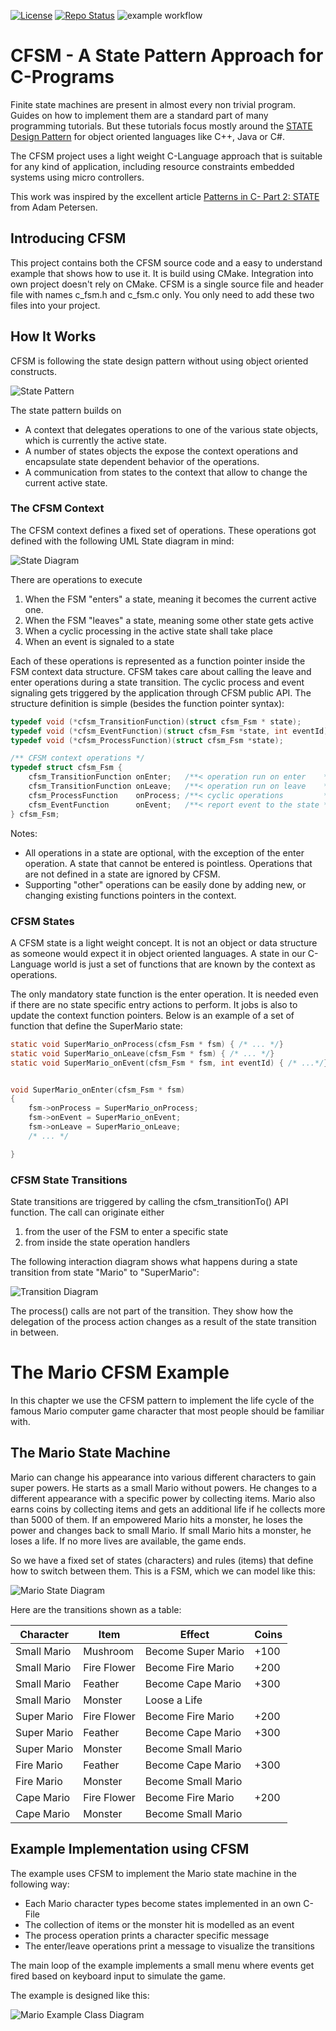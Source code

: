 [![License](https://img.shields.io/badge/license-MIT-blue.svg)](http://choosealicense.com/licenses/mit/)
[![Repo Status](https://www.repostatus.org/badges/latest/wip.svg)](https://www.repostatus.org/#wip)
![example workflow](https://github.com/nhjschulz/cfsm/actions/workflows/cmake-single-platform.yml/badge.svg)

# CFSM -  A State Pattern Approach for C-Programs

Finite state machines are present in almost every non trivial program.
Guides on how to implement them are a standard part of many programming
tutorials. But these tutorials focus mostly around the 
[STATE Design Pattern](https://en.wikipedia.org/wiki/State_pattern) 
for object oriented languages like C++, Java or C#.

The CFSM project uses a light weight C-Language approach that is suitable
for any kind of application, including resource constraints embedded 
systems using micro controllers.

This work was inspired by the excellent article
[Patterns in C- Part 2: STATE](https://www.adamtornhill.com/Patterns%20in%20C%202,%20STATE.pdf) from Adam Petersen.

## Introducing CFSM

This project contains both the CFSM source code and a easy to understand
example that shows how to use it. It is build using CMake. Integration into
own project doesn't rely on CMake. CFSM is a single source file and 
header file with names c_fsm.h and c_fsm.c only. You only need to add these
two files into your project.

## How It Works

CFSM is following the state design pattern without using object oriented
constructs.

![State Pattern](http://www.plantuml.com/plantuml/proxy?src=https://raw.githubusercontent.com/nhjschulz/cfsm/master/doc/cfsm_statepattern.puml)

The state pattern builds on 
* A context that delegates operations to one of the various state objects,
  which is currently the active state.
* A number of states objects the expose the context operations and 
  encapsulate state dependent behavior of the operations.
* A communication from states to the context that allow to change the current
  active state.

### The CFSM Context

The CFSM context defines a fixed set of operations. These operations got defined
with the following UML State diagram in mind: 

![State Diagram](http://www.plantuml.com/plantuml/proxy?src=https://raw.githubusercontent.com/nhjschulz/cfsm/master/doc/cfsm_context.puml)

There are operations to execute
   1) When the FSM "enters" a state, meaning it becomes the current active one.
   2) When the FSM "leaves" a state, meaning some other state gets active
   3) When a cyclic processing in the active state shall take place
   4) When an event is signaled to a state

Each of these operations is represented as a function pointer inside the FSM
context data structure. CFSM takes care about calling the leave and enter 
operations during a state transition. The cyclic process and event signaling
gets triggered by the application through CFSM public API. The structure
definition is simple (besides the function pointer syntax):

```C
typedef void (*cfsm_TransitionFunction)(struct cfsm_Fsm * state);
typedef void (*cfsm_EventFunction)(struct cfsm_Fsm *state, int eventId);
typedef void (*cfsm_ProcessFunction)(struct cfsm_Fsm *state);

/** CFSM context operations */
typedef struct cfsm_Fsm {
    cfsm_TransitionFunction onEnter;   /**< operation run on enter    */
    cfsm_TransitionFunction onLeave;   /**< operation run on leave    */
    cfsm_ProcessFunction    onProcess; /**< cyclic operations         */
    cfsm_EventFunction      onEvent;   /**< report event to the state */
} cfsm_Fsm;

```


Notes:
 * All operations in a state are optional, with the exception of the enter
   operation. A state that cannot be entered is pointless. 
   Operations that are not defined in a state are ignored by CFSM.
 * Supporting "other" operations can be easily done by adding new, or
   changing existing functions pointers in the context.

### CFSM States

A CFSM state is a light weight concept. It is not an object or data structure
as someone would expect it in object oriented languages. A state in our 
C-Language world is just a set of functions that are known by the context 
as operations.

The only mandatory state function is the enter operation. It is needed
even if there are no state specific entry actions to perform. It jobs is
also to update the context function pointers. Below is an example of a 
set of function that define the SuperMario state:

```C
static void SuperMario_onProcess(cfsm_Fsm * fsm) { /* ... */}
static void SuperMario_onLeave(cfsm_Fsm * fsm) { /* ... */}
static void SuperMario_onEvent(cfsm_Fsm * fsm, int eventId) { /* ...*/}


void SuperMario_onEnter(cfsm_Fsm * fsm)
{
    fsm->onProcess = SuperMario_onProcess;
    fsm->onEvent = SuperMario_onEvent;
    fsm->onLeave = SuperMario_onLeave;
    /* ... */

}
```

### CFSM State Transitions

State transitions are triggered by calling the cfsm_transitionTo()
API function. The call can originate either 

1) from the user of the FSM to enter a specific state
2) from inside the state operation handlers

The following interaction diagram shows what happens during a state
transition from state "Mario" to "SuperMario":

![Transition Diagram](http://www.plantuml.com/plantuml/proxy?src=https://raw.githubusercontent.com/nhjschulz/cfsm/master/doc/cfsm_transition.puml)

The process() calls are not part of the transition. They show how
the delegation of the process action changes as a result of the 
state transition in between.

# The Mario CFSM Example

In this chapter we use the CFSM pattern to implement the life cycle of the famous
Mario computer game character that most people should be familiar with.

## The Mario State Machine

Mario can change his appearance into various different characters to gain
super powers. He starts as a small Mario without powers. He changes
to a different appearance with a specific power by collecting items.
Mario also earns coins by collecting items and gets an additional life
if he collects more than 5000 of them.
If an empowered Mario hits a monster, he loses the power and changes
back to small Mario. If small Mario hits a monster, he loses a life. If 
no more lives are available, the game ends. 

So we have a fixed set of states (characters) and rules (items) that
define how to switch between them. This is a FSM, which we can model 
like this:

![Mario State Diagram](http://www.plantuml.com/plantuml/proxy?src=https://raw.githubusercontent.com/nhjschulz/cfsm/master/doc/mario_states.puml)

Here are the transitions shown as a table:

| Character  | Item       | Effect            | Coins |
|------------|------------|-------------------|-------|
|Small Mario |Mushroom    |Become Super Mario | +100  |
|Small Mario |Fire Flower |Become Fire Mario  | +200  |
|Small Mario |Feather     |Become Cape Mario  | +300  |
|Small Mario |Monster     |Loose a Life       |       |
|Super Mario |Fire Flower |Become Fire Mario  | +200  |
|Super Mario |Feather     |Become Cape Mario  | +300  |
|Super Mario |Monster     |Become Small Mario |       |
|Fire Mario  |Feather     |Become Cape Mario  | +300  |
|Fire Mario  |Monster     |Become Small Mario |       |
|Cape Mario  |Fire Flower |Become Fire Mario  | +200  |
|Cape Mario |Monster     |Become Small Mario |       |

## Example Implementation using CFSM

The example uses CFSM to implement the Mario state machine in the following
way:
  
  * Each Mario character types become states implemented in an own C-File
  * The collection of items or the monster hit is modelled as an event
  * The process operation prints a character specific message
  * The enter/leave operations print a message to visualize the transitions
  
  The main loop of the example implements a small menu where events get
  fired based on keyboard input to simulate the game.

  The example is designed like this:
  
![Mario Example Class Diagram](http://www.plantuml.com/plantuml/proxy?src=https://raw.githubusercontent.com/nhjschulz/cfsm/master/doc/mario_classdiagram.puml)
